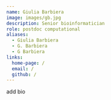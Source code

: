 ```yaml
---
name: Giulia Barbiera
image: images/gb.jpg
description: Senior bioinformatician
role: postdoc computational
aliases:
  - Giulia Barbiera
  - G. Barbiera
  - G Barbiera
links:
  home-page: /
  email: /
  github: /
---
```


add bio
